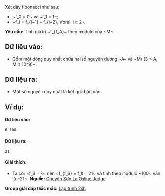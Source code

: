 Xét dãy fibonacci như sau:
- ~f_0 = 0~ và ~f_1 = 1~;
- ~f_i = f_{i−1} + f_{i−2}, \forall i ≥ 2~.

**Yêu cầu:** Tính giá trị ~f_{f_A}~ theo modulo của ~M~.

## Dữ liệu vào:
- Gồm một dòng duy nhất chứa hai số nguyên dương ~A~ và ~M\ (3 ≤ A, M ≤ 10^9)~.

## Dữ liệu ra:
- Một số nguyên duy nhất là kết quả bài toán.

## Ví dụ:
#### Dữ liệu vào:
```
6 100
```

#### Dữ liệu ra:
```
21
```

#### Giải thích:
- Ta có: ~f_6 = 8~ nên ~f_{f_6} = f_8 = 21~ và tính theo modulo ~100~ vẫn là ~21~.
**Nguồn:** [Chuyên Sơn La Online Judge](http://csloj.ddns.net/)

**Group giải đáp thắc mắc:** [Lập trình 24h](https://www.facebook.com/groups/1386904321519984)